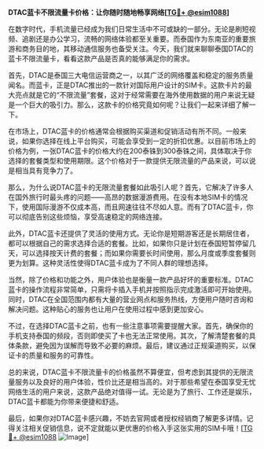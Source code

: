 **DTAC蓝卡不限流量卡价格：让你随时随地畅享网络[[TG💪+ @esim1088](https://t.me/s/esim1088)]**

在数字时代，手机流量已经成为我们日常生活中不可或缺的一部分。无论是刷短视频、追剧还是办公学习，流畅的网络体验都至关重要。而泰国作为东南亚的重要旅游和商务目的地，其移动通信服务也备受关注。今天，我们就来聊聊泰国DTAC的蓝卡不限流量卡，看看这款产品是否真的能够满足你的需求。

首先，DTAC是泰国三大电信运营商之一，以其广泛的网络覆盖和稳定的服务质量闻名。而蓝卡，正是DTAC推出的一款针对国际用户设计的SIM卡。这款卡片的最大亮点就是它的“不限流量”套餐，这对于经常需要在海外使用数据的用户来说无疑是一个巨大的吸引力。那么，这款卡的价格究竟如何呢？让我们一起来详细了解一下。

在市场上，DTAC蓝卡的价格通常会根据购买渠道和促销活动有所不同。一般来说，如果你选择在线上平台购买，可能会享受到一定的折扣优惠。以目前市场上的价格为例，一张DTAC蓝卡的价格大约在200泰铢到300泰铢之间，具体取决于你选择的套餐类型和使用期限。这个价格对于一款提供无限流量的产品来说，可以说是相当具有竞争力了。

那么，为什么说DTAC蓝卡的无限流量套餐如此吸引人呢？首先，它解决了许多人在国外旅行时最头疼的问题——高昂的数据漫游费用。在没有本地SIM卡的情况下，使用国际漫游不仅成本高，而且网速往往不尽如人意。而有了DTAC蓝卡，你可以彻底告别这些烦恼，享受高速稳定的网络连接。

此外，DTAC蓝卡还提供了灵活的使用方式。无论你是短期游客还是长期居住者，都可以根据自己的需求选择合适的套餐。比如，如果你只是计划在泰国短暂停留几天，可以选择按天计费的套餐；而如果你需要长时间使用，那么月度或季度套餐则更为划算。这种灵活性使得DTAC蓝卡成为了不同人群的理想选择。

当然，除了价格和功能之外，用户体验也是衡量一款产品好坏的重要标准。DTAC蓝卡的操作流程非常简单，只需将卡插入手机并按照指示完成激活即可开始使用。同时，DTAC在全国范围内都有大量的营业网点和服务热线，方便用户随时咨询和解决问题。这种贴心的服务也让用户在使用过程中感到更加安心。

不过，在选择DTAC蓝卡之前，也有一些注意事项需要提醒大家。首先，确保你的手机支持泰国的频段，否则即使买了卡也无法正常使用。其次，了解清楚套餐的具体条款，避免因为误解而导致不必要的麻烦。最后，建议通过正规渠道购买，以保证卡的质量和服务的可靠性。

总的来说，DTAC蓝卡不限流量卡的价格虽然不算便宜，但考虑到其提供的无限流量服务以及良好的用户体验，性价比还是相当高的。对于那些希望在泰国享受无忧网络生活的用户来说，这款产品绝对值得一试。无论是为了旅行、工作还是娱乐，DTAC蓝卡都能为你带来便捷和舒适。

最后，如果你对DTAC蓝卡感兴趣，不妨去官网或者授权经销商了解更多详情。记得关注相关促销信息，说不定就能以更优惠的价格入手这张实用的SIM卡哦！[[TG💪+ @esim1088](https://t.me/s/esim1088) ![Image](https://i.postimg.cc/4NQfJmqS/Snipaste-2025-05-13-00-14-12.png)]